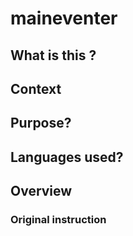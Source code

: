 # maineventer


## What is this ?


## Context  


## Purpose?


## Languages used?


## Overview 


### Original instruction